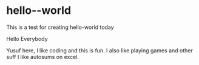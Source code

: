 # hello--world
This is a test for creating hello-world today

Hello Everybody

Yusuf here, I like coding and this is fun. I also like playing games 
and other suff I like autosums on excel.
